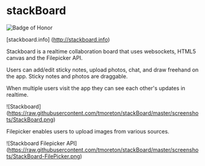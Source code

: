 # stackBoard
![Badge of Honor](https://img.shields.io/badge/Built%20at-Fullstack-green.svg?style=flat-square)

[stackboard.info] (http://stackboard.info)

Stackboard is a realtime collaboration board that uses websockets, HTML5 canvas and the Filepicker API.

Users can add/edit sticky notes, upload photos, chat, and draw freehand on the app. Sticky notes and photos are draggable. 

When multiple users visit the app they can see each other's updates in realtime. 

![Stackboard] (https://raw.githubusercontent.com/tmoreton/stackBoard/master/screenshots/StackBoard.png)

Filepicker enables users to upload images from various sources.

![Stackboard Filepicker API] (https://raw.githubusercontent.com/tmoreton/stackBoard/master/screenshots/StackBoard-FilePicker.png)
